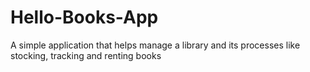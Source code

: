 # Hello-Books-App
A simple application that helps manage a library and its processes like stocking, tracking and renting books
